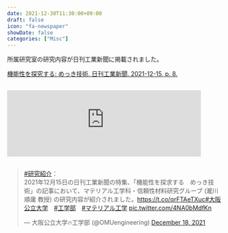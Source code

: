 ```yaml
---
date: 2021-12-30T11:30:00+09:00
draft: false
icon: "fa-newspaper"
showDate: false
categories: ["Misc"]
---
```


所属研究室の研究内容が日刊工業新聞に掲載されました。

[機能性を探究する: めっき技術. 日刊工業新聞. 2021-12-15, p. 8.](https://www.nikkan.co.jp/space_pdfs/index/0062582)

<!-- <iframe class="hatenablogcard" style="width:100%;height:155px;margin:15px 0;max-width:680px;" title="2021年12月15日 特集・広告 | 日刊工業新聞 電子版" src="/blogCard/2112-Nikkan.html" frameborder="0" scrolling="no"></iframe> -->

<iframe class="hatenablogcard" style="width:90%;height:155px;margin:15px 0;max-width:680px;" title="2021年12月15日 特集・広告 | 日刊工業新聞 電子版" src="https://hatenablog-parts.com/embed?url=https://www.nikkan.co.jp/space_pdfs/index/0062582" frameborder="0" scrolling="no"></iframe>

<blockquote class="twitter-tweet" data-dnt="true" data-theme="light"><p lang="ja" dir="ltr"><a href="https://twitter.com/hashtag/%E7%A0%94%E7%A9%B6%E7%B4%B9%E4%BB%8B?src=hash&amp;ref_src=twsrc%5Etfw">#研究紹介</a>：<br>2021年12月15日の日刊工業新聞の特集、「機能性を探求する　めっき技術」の記事において、マテリアル工学科・信頼性材料研究グループ (瀧川順庸 教授) の研究内容が紹介されました。<a href="https://t.co/qrFTAeTXuc">https://t.co/qrFTAeTXuc</a><a href="https://twitter.com/hashtag/%E5%A4%A7%E9%98%AA%E5%85%AC%E7%AB%8B%E5%A4%A7%E5%AD%A6?src=hash&amp;ref_src=twsrc%5Etfw">#大阪公立大学</a>　<a href="https://twitter.com/hashtag/%E5%B7%A5%E5%AD%A6%E9%83%A8?src=hash&amp;ref_src=twsrc%5Etfw">#工学部</a>　<a href="https://twitter.com/hashtag/%E3%83%9E%E3%83%86%E3%83%AA%E3%82%A2%E3%83%AB%E5%B7%A5%E5%AD%A6?src=hash&amp;ref_src=twsrc%5Etfw">#マテリアル工学</a> <a href="https://t.co/4NA0bMdfKn">pic.twitter.com/4NA0bMdfKn</a></p>&mdash; 大阪公立大学🔥工学部 (@OMUengineering) <a href="https://twitter.com/OMUengineering/status/1472038407882870786?ref_src=twsrc%5Etfw">December 18, 2021</a></blockquote> <script async src="https://platform.twitter.com/widgets.js" charset="utf-8"></script>

